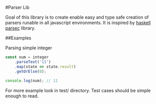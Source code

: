 #Parser Lib

Goal of this library is to create enable easy and type safe creation of
parsers runable in all javascript environments. 
It is inspired by [haskell parsec](https://hackage.haskell.org/package/parsec) library.

##Examples

Parsing simple integer

```typescript
const num = integer
    .parseText('11')
    .map(state => state.result)
    .getOrElse(0);
    
console.log(num); // 11
```

For more example look in test/ directory. Test cases should be simple enough to read.